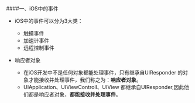 ####一、iOS中的事件

- iOS中的事件可以分为3大类：
    - 触摸事件
    - 加速计事件
    - 远程控制事件
    

- 响应者对象
    - 在iOS开发中不是任何对象都能处理事件，只有继承自UIResponder 的对象才能接收并处理事件，我们称之为：**响应者对象**。
    - UIApplication、UIViewControll、UIView 都继承自UIResponder,因此他们都是响应者对象，**都能接收并处理事件**。
    
    

